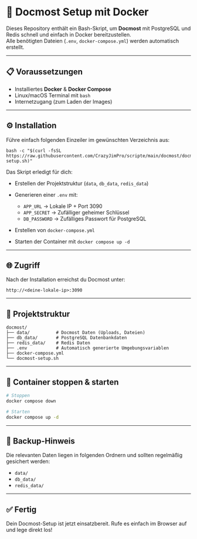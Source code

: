 # 🚀 Docmost Setup mit Docker

Dieses Repository enthält ein Bash-Skript, um **Docmost** mit PostgreSQL und Redis schnell und einfach in Docker bereitzustellen.  
Alle benötigten Dateien (`.env`, `docker-compose.yml`) werden automatisch erstellt.  

---

## 📋 Voraussetzungen

- Installiertes **Docker** & **Docker Compose**
- Linux/macOS Terminal mit `bash`
- Internetzugang (zum Laden der Images)

---

## ⚙️ Installation

Führe einfach folgenden Einzeiler im gewünschten Verzeichnis aus:

```
bash -c "$(curl -fsSL https://raw.githubusercontent.com/CrazyJimPro/scripte/main/docmost/docmost-setup.sh)"
````
Das Skript erledigt für dich:

* Erstellen der Projektstruktur (`data`, `db_data`, `redis_data`)
* Generieren einer `.env` mit:

  * `APP_URL` → Lokale IP + Port 3090
  * `APP_SECRET` → Zufälliger geheimer Schlüssel
  * `DB_PASSWORD` → Zufälliges Passwort für PostgreSQL
* Erstellen von `docker-compose.yml`
* Starten der Container mit `docker compose up -d`

---

## 🌐 Zugriff

Nach der Installation erreichst du Docmost unter:

```
http://<deine-lokale-ip>:3090
```

---

## 📂 Projektstruktur

```
docmost/
├── data/          # Docmost Daten (Uploads, Dateien)
├── db_data/       # PostgreSQL Datenbankdaten
├── redis_data/    # Redis Daten
├── .env           # Automatisch generierte Umgebungsvariablen
├── docker-compose.yml
└── docmost-setup.sh
```

---

## 🛑 Container stoppen & starten

```bash
# Stoppen
docker compose down

# Starten
docker compose up -d
```

---

## 🔄 Backup-Hinweis

Die relevanten Daten liegen in folgenden Ordnern und sollten regelmäßig gesichert werden:

* `data/`
* `db_data/`
* `redis_data/`

---

## ✅ Fertig

Dein Docmost-Setup ist jetzt einsatzbereit.
Rufe es einfach im Browser auf und lege direkt los!
